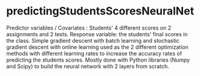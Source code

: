 # predictingStudentsScoresNeuralNet
Predictor variables / Covariates : Students' 4 different scores on 2 assignments and 2 tests. Response variable: the students' final scores in the class. Simple gradient descent with batch learning and stochastic gradient descent with online learning used as the 2 different optimization methods with different learning rates to increase the accuracy rates of predicting the students scores. Mostly done with Python libraries (Numpy and Scipy) to build the neural network with 2 layers from scratch.  
